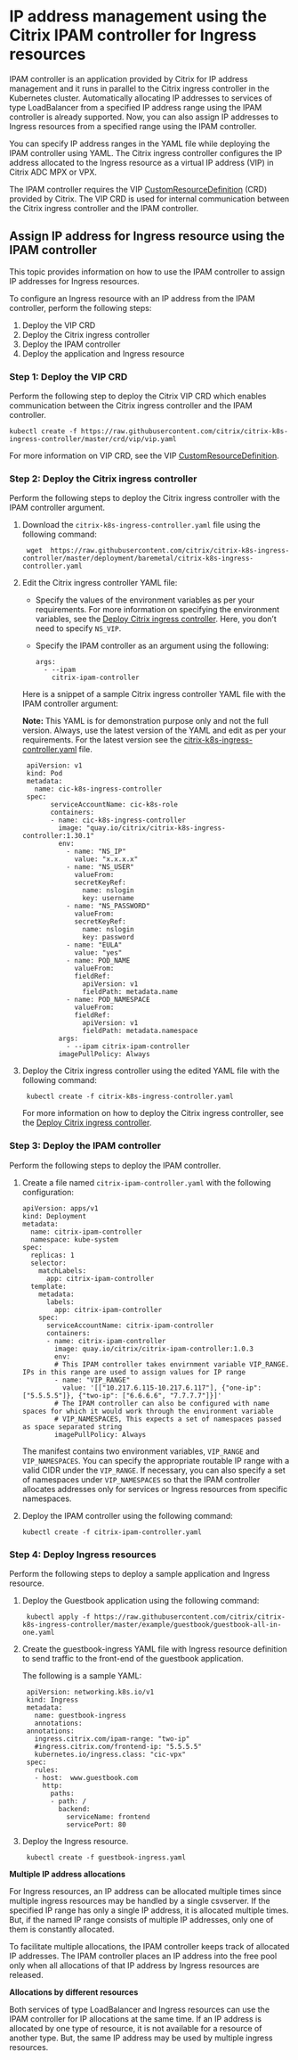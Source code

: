# IP address management using the Citrix IPAM controller for Ingress resources

IPAM controller is an application provided by Citrix for IP address management and it runs in parallel to the Citrix ingress controller in the Kubernetes cluster. Automatically allocating IP addresses to services of type LoadBalancer from a specified IP address range using the IPAM controller is already supported. Now, you can also assign IP addresses to Ingress resources from a specified range using the IPAM controller.

You can specify IP address ranges in the YAML file while deploying the IPAM controller using YAML. The Citrix ingress controller configures the IP address allocated to the Ingress resource as a virtual IP address (VIP) in Citrix ADC MPX or VPX.

The IPAM controller requires the VIP [CustomResourceDefinition](https://kubernetes.io/docs/concepts/extend-kubernetes/api-extension/custom-resources/#customresourcedefinitions) (CRD) provided by Citrix. The VIP CRD is used for internal communication between the Citrix ingress controller and the IPAM controller.

## Assign IP address for Ingress resource using the IPAM controller

This topic provides information on how to use the IPAM controller to assign IP addresses for Ingress resources.

To configure an Ingress resource with an IP address from the IPAM controller, perform the following steps:

1.  Deploy the VIP CRD
2.	Deploy the Citrix ingress controller
3.	Deploy the IPAM controller
4.	Deploy the application and Ingress resource

### Step 1: Deploy the VIP CRD

Perform the following step to deploy the Citrix VIP CRD which enables communication between the Citrix ingress controller and the IPAM controller.

    kubectl create -f https://raw.githubusercontent.com/citrix/citrix-k8s-ingress-controller/master/crd/vip/vip.yaml

For more information on VIP CRD, see the VIP [CustomResourceDefinition](https://developer-docs.citrix.com/projects/citrix-k8s-ingress-controller/en/latest/crds/vip/).

### Step 2: Deploy the Citrix ingress controller

Perform the following steps to deploy the Citrix ingress controller with the IPAM controller argument.

1. Download the `citrix-k8s-ingress-controller.yaml` file using the following command:

        wget  https://raw.githubusercontent.com/citrix/citrix-k8s-ingress-controller/master/deployment/baremetal/citrix-k8s-ingress-controller.yaml

1. Edit the Citrix ingress controller YAML file:

    - Specify the values of the environment variables as per your requirements. For more information on     specifying the environment variables, see the [Deploy Citrix ingress controller](https://developer-docs.citrix.com/projects/citrix-k8s-ingress-controller/en/latest/deploy/deploy-cic-yaml/). Here, you don’t need to specify `NS_VIP`.

    - Specify the IPAM controller as an argument using the following:

          args:
            - --ipam
              citrix-ipam-controller

    Here is a snippet of a sample Citrix ingress controller YAML file with the IPAM controller argument:

    **Note:** This YAML is for demonstration purpose only and not the full version. Always, use the latest version of the YAML and edit as per your requirements. For the latest version see the [citrix-k8s-ingress-controller.yaml](https://github.com/citrix/citrix-k8s-ingress-controller/blob/master/deployment/baremetal/citrix-k8s-ingress-controller.yaml) file.

    

        apiVersion: v1
        kind: Pod
        metadata:
          name: cic-k8s-ingress-controller
        spec:
              serviceAccountName: cic-k8s-role
              containers:
              - name: cic-k8s-ingress-controller
                image: "quay.io/citrix/citrix-k8s-ingress-controller:1.30.1"
                env:
                  - name: "NS_IP"
                    value: "x.x.x.x"
                  - name: "NS_USER"
                    valueFrom:
                    secretKeyRef:
                      name: nslogin
                      key: username
                  - name: "NS_PASSWORD"
                    valueFrom:
                    secretKeyRef:
                      name: nslogin
                      key: password
                  - name: "EULA"
                    value: "yes"
                  - name: POD_NAME
                    valueFrom:
                    fieldRef:
                      apiVersion: v1
                      fieldPath: metadata.name
                  - name: POD_NAMESPACE
                    valueFrom:
                    fieldRef:
                      apiVersion: v1
                      fieldPath: metadata.namespace
                args:
                  - --ipam citrix-ipam-controller
                imagePullPolicy: Always
    

3. Deploy the Citrix ingress controller using the edited YAML file with the following command:

        kubectl create -f citrix-k8s-ingress-controller.yaml

    For more information on how to deploy the Citrix ingress controller, see the [Deploy Citrix ingress controller](https://developer-docs.citrix.com/projects/citrix-k8s-ingress-controller/en/latest/deploy/deploy-cic-yaml/).

### Step 3: Deploy the IPAM controller

  Perform the following steps to deploy the IPAM controller.

 1. Create a file named `citrix-ipam-controller.yaml` with the following configuration:


        apiVersion: apps/v1
        kind: Deployment
        metadata:
          name: citrix-ipam-controller
          namespace: kube-system
        spec:
          replicas: 1
          selector:
            matchLabels:
              app: citrix-ipam-controller
          template:
            metadata:
              labels:
                app: citrix-ipam-controller
            spec:
              serviceAccountName: citrix-ipam-controller
              containers:
              - name: citrix-ipam-controller
                image: quay.io/citrix/citrix-ipam-controller:1.0.3
                env:
                # This IPAM controller takes envirnment variable VIP_RANGE. IPs in this range are used to assign values for IP range
                - name: "VIP_RANGE"
                  value: '[["10.217.6.115-10.217.6.117"], {"one-ip": ["5.5.5.5"]}, {"two-ip": ["6.6.6.6", "7.7.7.7"]}]'
                # The IPAM controller can also be configured with name spaces for which it would work through the environment variable
                # VIP_NAMESPACES, This expects a set of namespaces passed as space separated string
                imagePullPolicy: Always
      

    The manifest contains two environment variables, `VIP_RANGE` and `VIP_NAMESPACES`. You can specify the appropriate routable IP range with a valid CIDR under the `VIP_RANGE`. If necessary, you can also specify a set of namespaces under `VIP_NAMESPACES` so that the IPAM controller allocates addresses only for services or Ingress resources from specific namespaces.

2. Deploy the IPAM controller using the following command:

       kubectl create -f citrix-ipam-controller.yaml

### Step 4: Deploy Ingress resources

Perform the following steps to deploy a sample application and Ingress resource.

1. Deploy the Guestbook application using the following command:

        kubectl apply -f https://raw.githubusercontent.com/citrix/citrix-k8s-ingress-controller/master/example/guestbook/guestbook-all-in-one.yaml

2. Create the guestbook-ingress YAML file with Ingress resource definition to send traffic to the front-end of the guestbook application.

    The following is a sample YAML:

    
        apiVersion: networking.k8s.io/v1
        kind: Ingress
        metadata:
          name: guestbook-ingress
          annotations:
        annotations:
          ingress.citrix.com/ipam-range: "two-ip"
          #ingress.citrix.com/frontend-ip: "5.5.5.5"
          kubernetes.io/ingress.class: "cic-vpx"
        spec:
          rules:
          - host:  www.guestbook.com
            http:
              paths:
              - path: /
                backend:
                  serviceName: frontend
                  servicePort: 80

3. Deploy the Ingress resource.

        kubectl create -f guestbook-ingress.yaml

**Multiple IP address allocations**

For Ingress resources, an IP address can be allocated multiple times since multiple ingress resources may be handled by a single csvserver. If the specified IP range has only a single IP address, it is allocated multiple times. But, if the named IP range consists of multiple IP addresses, only one of them is constantly allocated.

To facilitate multiple allocations, the IPAM controller keeps track of allocated IP addresses. The IPAM controller places an IP address into the free pool only when all allocations of that IP address by Ingress resources are released.

**Allocations by different resources**

Both services of type LoadBalancer and Ingress resources can use the IPAM controller for IP allocations at the same time. If an IP address is allocated by one type of resource, it is not available for a resource of another type. But, the same IP address may be used by multiple ingress resources.
